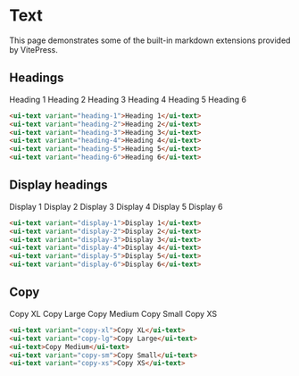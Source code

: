 # Text

This page demonstrates some of the built-in markdown extensions provided by VitePress.

<script setup>
import './text';
</script>

## Headings

<div class="p-12 bg-preview flex flex-col gap-4 justify-center rounded-xl">
  <ui-text variant="heading-1">Heading 1</ui-text>
  <ui-text variant="heading-2">Heading 2</ui-text>
  <ui-text variant="heading-3">Heading 3</ui-text>
  <ui-text variant="heading-4">Heading 4</ui-text>
  <ui-text variant="heading-5">Heading 5</ui-text>
  <ui-text variant="heading-6">Heading 6</ui-text>
</div>

```html
<ui-text variant="heading-1">Heading 1</ui-text>
<ui-text variant="heading-2">Heading 2</ui-text>
<ui-text variant="heading-3">Heading 3</ui-text>
<ui-text variant="heading-4">Heading 4</ui-text>
<ui-text variant="heading-5">Heading 5</ui-text>
<ui-text variant="heading-6">Heading 6</ui-text>
```

## Display headings

<div class="p-12 bg-preview flex flex-col gap-4 justify-center rounded-xl">
  <ui-text variant="display-1">Display 1</ui-text>
  <ui-text variant="display-2">Display 2</ui-text>
  <ui-text variant="display-3">Display 3</ui-text>
  <ui-text variant="display-4">Display 4</ui-text>
  <ui-text variant="display-5">Display 5</ui-text>
  <ui-text variant="display-6">Display 6</ui-text>
</div>

```html
<ui-text variant="display-1">Display 1</ui-text>
<ui-text variant="display-2">Display 2</ui-text>
<ui-text variant="display-3">Display 3</ui-text>
<ui-text variant="display-4">Display 4</ui-text>
<ui-text variant="display-5">Display 5</ui-text>
<ui-text variant="display-6">Display 6</ui-text>
```

## Copy

<div class="p-12 bg-preview flex flex-col gap-4 justify-center rounded-xl">
  <ui-text variant="copy-xl">Copy XL</ui-text>
  <ui-text variant="copy-lg">Copy Large</ui-text>
  <ui-text>Copy Medium</ui-text>
  <ui-text variant="copy-sm">Copy Small</ui-text>
  <ui-text variant="copy-xs">Copy XS</ui-text>
</div>

```html
<ui-text variant="copy-xl">Copy XL</ui-text>
<ui-text variant="copy-lg">Copy Large</ui-text>
<ui-text>Copy Medium</ui-text>
<ui-text variant="copy-sm">Copy Small</ui-text>
<ui-text variant="copy-xs">Copy XS</ui-text>
```
